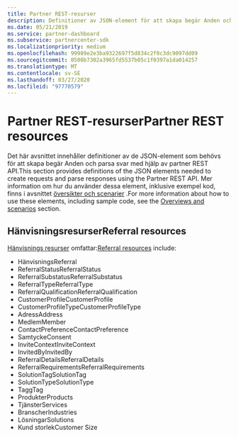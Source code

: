 ```yaml
---
title: Partner REST-resurser
description: Definitioner av JSON-element för att skapa begär Anden och parsa svar via partner REST API.
ms.date: 05/21/2019
ms.service: partner-dashboard
ms.subservice: partnercenter-sdk
ms.localizationpriority: medium
ms.openlocfilehash: 99989e2e3ba9322697f5d834c2f0c3dc9097dd09
ms.sourcegitcommit: 0508b7302a3965fd5537b05c1f0397a1da014257
ms.translationtype: MT
ms.contentlocale: sv-SE
ms.lasthandoff: 03/27/2020
ms.locfileid: "97770579"
---
```

# <a name="partner-rest-resources"></a><span data-ttu-id="ffb04-103">Partner REST-resurser</span><span class="sxs-lookup"><span data-stu-id="ffb04-103">Partner REST resources</span></span>

<span data-ttu-id="ffb04-104">Det här avsnittet innehåller definitioner av de JSON-element som behövs för att skapa begär Anden och parsa svar med hjälp av partner REST API.</span><span class="sxs-lookup"><span data-stu-id="ffb04-104">This section provides definitions of the JSON elements needed to create requests and parse responses using the Partner REST API.</span></span> <span data-ttu-id="ffb04-105">Mer information om hur du använder dessa element, inklusive exempel kod, finns i avsnittet [översikter och scenarier](index.md) .</span><span class="sxs-lookup"><span data-stu-id="ffb04-105">For more information about how to use these elements, including sample code, see the [Overviews and scenarios](index.md) section.</span></span>

## <a name="referral-resources"></a><span data-ttu-id="ffb04-106">Hänvisningsresurser</span><span class="sxs-lookup"><span data-stu-id="ffb04-106">Referral resources</span></span>
<span data-ttu-id="ffb04-107">[Hänvisnings resurser](referral-resources.md) omfattar:</span><span class="sxs-lookup"><span data-stu-id="ffb04-107">[Referral resources](referral-resources.md) include:</span></span>

* <span data-ttu-id="ffb04-108">Hänvisnings</span><span class="sxs-lookup"><span data-stu-id="ffb04-108">Referral</span></span>
* <span data-ttu-id="ffb04-109">ReferralStatus</span><span class="sxs-lookup"><span data-stu-id="ffb04-109">ReferralStatus</span></span>
* <span data-ttu-id="ffb04-110">ReferralSubstatus</span><span class="sxs-lookup"><span data-stu-id="ffb04-110">ReferralSubstatus</span></span>
* <span data-ttu-id="ffb04-111">ReferralType</span><span class="sxs-lookup"><span data-stu-id="ffb04-111">ReferralType</span></span>
* <span data-ttu-id="ffb04-112">ReferralQualification</span><span class="sxs-lookup"><span data-stu-id="ffb04-112">ReferralQualification</span></span>
* <span data-ttu-id="ffb04-113">CustomerProfile</span><span class="sxs-lookup"><span data-stu-id="ffb04-113">CustomerProfile</span></span>
* <span data-ttu-id="ffb04-114">CustomerProfileType</span><span class="sxs-lookup"><span data-stu-id="ffb04-114">CustomerProfileType</span></span>
* <span data-ttu-id="ffb04-115">Adress</span><span class="sxs-lookup"><span data-stu-id="ffb04-115">Address</span></span>
* <span data-ttu-id="ffb04-116">Medlem</span><span class="sxs-lookup"><span data-stu-id="ffb04-116">Member</span></span>
* <span data-ttu-id="ffb04-117">ContactPreference</span><span class="sxs-lookup"><span data-stu-id="ffb04-117">ContactPreference</span></span>
* <span data-ttu-id="ffb04-118">Samtycke</span><span class="sxs-lookup"><span data-stu-id="ffb04-118">Consent</span></span>
* <span data-ttu-id="ffb04-119">InviteContext</span><span class="sxs-lookup"><span data-stu-id="ffb04-119">InviteContext</span></span>
* <span data-ttu-id="ffb04-120">InvitedBy</span><span class="sxs-lookup"><span data-stu-id="ffb04-120">InvitedBy</span></span>
* <span data-ttu-id="ffb04-121">ReferralDetails</span><span class="sxs-lookup"><span data-stu-id="ffb04-121">ReferralDetails</span></span>
* <span data-ttu-id="ffb04-122">ReferralRequirements</span><span class="sxs-lookup"><span data-stu-id="ffb04-122">ReferralRequirements</span></span>
* <span data-ttu-id="ffb04-123">SolutionTag</span><span class="sxs-lookup"><span data-stu-id="ffb04-123">SolutionTag</span></span>
* <span data-ttu-id="ffb04-124">SolutionType</span><span class="sxs-lookup"><span data-stu-id="ffb04-124">SolutionType</span></span>
* <span data-ttu-id="ffb04-125">Tagg</span><span class="sxs-lookup"><span data-stu-id="ffb04-125">Tag</span></span>
* <span data-ttu-id="ffb04-126">Produkter</span><span class="sxs-lookup"><span data-stu-id="ffb04-126">Products</span></span>
* <span data-ttu-id="ffb04-127">Tjänster</span><span class="sxs-lookup"><span data-stu-id="ffb04-127">Services</span></span>
* <span data-ttu-id="ffb04-128">Branscher</span><span class="sxs-lookup"><span data-stu-id="ffb04-128">Industries</span></span>
* <span data-ttu-id="ffb04-129">Lösningar</span><span class="sxs-lookup"><span data-stu-id="ffb04-129">Solutions</span></span>
* <span data-ttu-id="ffb04-130">Kund storlek</span><span class="sxs-lookup"><span data-stu-id="ffb04-130">Customer Size</span></span>